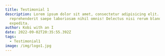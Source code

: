 ```yaml
---
title: Testimonial 1
description: Lorem ipsum dolor sit amet, consectetur adipisicing elit. Obcaecati
  reprehenderit saepe laboriosam nihil omnis! Delectus nisi rerum blanditiis sed
  expedita.
author: Kobi with an I
date: 2022-09-02T20:35:55.392Z
tags:
  - Testimonial1
image: /img/logo1.jpg
---
```

